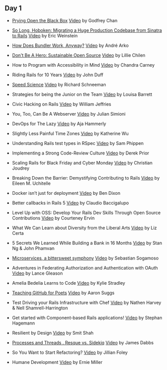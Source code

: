 ## Day 1

- [Prying Open the Black Box](https://speakerdeck.com/chancancode/prying-open-the-black-box) [Video](#)
  by Godfrey Chan

- [So Long, Hoboken: Migrating a Huge Production Codebase from Sinatra to Rails](https://speakerdeck.com/ericqweinstein/so-long-hoboken-migrating-from-sinatra-to-rails) [Video](#)
  by Eric Weinstein

- [How Does Bundler Work, Anyway?](https://speakerdeck.com/indirect/how-does-bundler-work-anyway) [Video](#)
  by André Arko

- [Don't Be A Hero: Sustainable Open Source](https://speakerdeck.com/lilliealbert/dont-be-a-hero-sustainable-open-source) [Video](#)
  by Lillie Chilen

- How to Program with Accessibility in Mind [Video](#)
  by Chandra Carney

- Riding Rails for 10 Years [Video](#)
  by John Duff

- [Speed Science](https://speakerdeck.com/schneems/speed-science) [Video](#)
  by Richard Schneeman

- Strategies for being the Junior on the Team [Video](#)
  by Louisa Barrett

- Civic Hacking on Rails [Video](#)
  by William Jeffries

- You, Too, Can Be A Webserver [Video](#)
  by Julian Simioni

- DevOps for The Lazy [Video](#)
  by Aja Hammerly

- Slightly Less Painful Time Zones [Video](#)
  by Katherine Wu

- Understanding Rails test types in RSpec [Video](#)
  by Sam Phippen

- Implementing a Strong Code-Review Culture [Video](#)
  by Derek Prior

- Scaling Rails for Black Friday and Cyber Monday [Video](#)
  by Christian Joudrey

- Breaking Down the Barrier: Demystifying Contributing to Rails [Video](#)
  by Eileen M. Uchitelle

- Docker isn’t just for deployment [Video](#)
  by Ben Dixon

- Better callbacks in Rails 5 [Video](#)
  by Claudio Baccigalupo

- Level Up with OSS: Develop Your Rails Dev Skills Through Open Source Contributions [Video](#)
  by Courteney Ervin

- What We Can Learn about Diversity from the Liberal Arts [Video](#)
  by Liz Certa

- 5 Secrets We Learned While Building a Bank in 16 Months [Video](#)
  by Stan Ng & John Phamvan

- [Microservices, a bittersweet symphony](https://speakerdeck.com/sebasoga/microservices-a-bittersweet-symphony-railsconf-2015) [Video](#)
  by Sebastian Sogamoso

- Adventures in Federating Authorization and Authentication with OAuth [Video](#)
  by Lance Gleason

- Amelia Bedelia Learns to Code [Video](#)
  by Kylie Stradley

- [Teaching GitHub for Poets](https://speakerdeck.com/ktheory/teaching-github-for-poets-railsconf-2015) [Video](#)
  by Aaron Suggs

- Test Driving your Rails Infrastructure with Chef [Video](#)
  by Nathen Harvey & Nell Shamrell-Harrington

- Get started with Component-based Rails applications! [Video](#)
  by Stephan Hagemann

- Resilient by Design [Video](#)
  by Smit Shah

- [Processes and Threads . Resque vs. Sidekiq](https://speakerdeck.com/jdabbs/processes-and-threads-resque-vs-sidekiq) [Video](#)
  by James Dabbs

- So You Want to Start Refactoring? [Video](#)
  by Jillian Foley

- Humane Development [Video](#)
  by Ernie Miller
